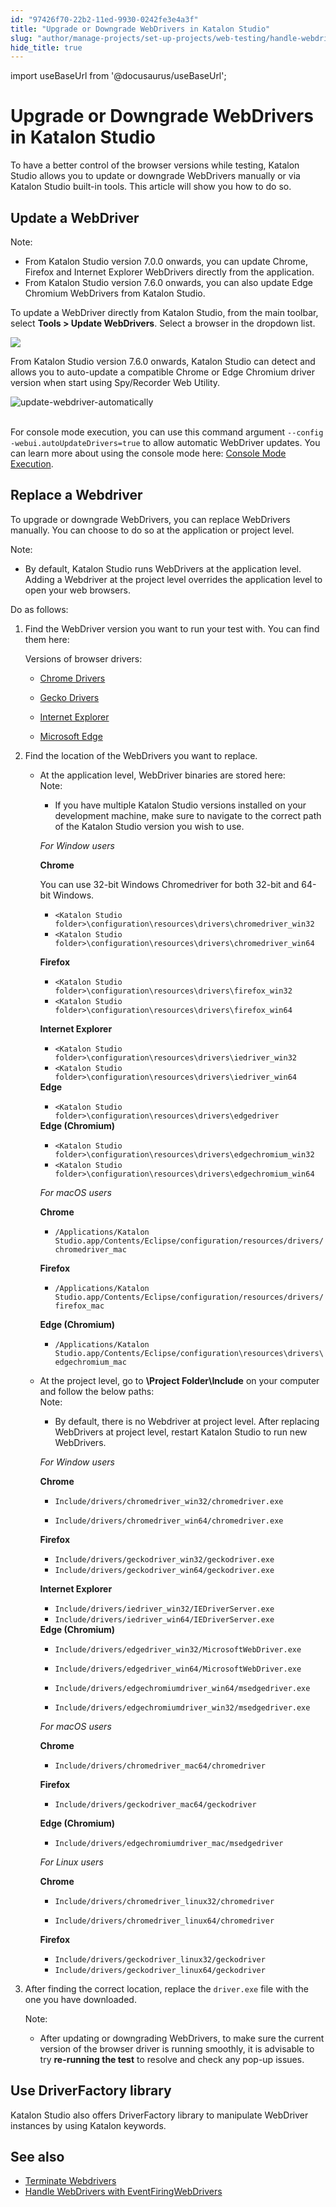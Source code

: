```yaml
---
id: "97426f70-22b2-11ed-9930-0242fe3e4a3f"
title: "Upgrade or Downgrade WebDrivers in Katalon Studio"
slug: "author/manage-projects/set-up-projects/web-testing/handle-webdrivers/upgrade-or-downgrade-webdrivers-in-katalon-studio"
hide_title: true
---
```

import useBaseUrl from '@docusaurus/useBaseUrl';


# <a id="id" class="anchor_top_offset"/><a id="ariaid-title1" class="anchor_top_offset"/>Upgrade or Downgrade WebDrivers in <span xmlns="http://www.w3.org/1999/xhtml" className="ph">Katalon Studio</span> 

<p xmlns="http://www.w3.org/1999/xhtml" className="p">To have a better control of the browser versions while testing, Katalon Studio allows you to update or downgrade WebDrivers manually or via Katalon Studio built-in tools. This article will show you how to do so.</p> 

## <a id="id_1" class="anchor_top_offset"/>Update a WebDriver

<div xmlns="http://www.w3.org/1999/xhtml" className="p"><div className="note note note_note"><span className="note__title">Note:</span> 
    <ul className="ul"><li className="li">From Katalon Studio version 7.0.0 onwards, you can update Chrome, Firefox and Internet Explorer WebDrivers directly from the application.</li><li className="li">From Katalon Studio version 7.6.0 onwards, you can also update Edge Chromium WebDrivers from Katalon Studio.</li></ul>
  </div>To update a WebDriver directly from Katalon Studio, from the main toolbar, select <strong className="ph b">Tools &gt; Update WebDrivers</strong>. Select a browser in the dropdown list.</div>
<p xmlns="http://www.w3.org/1999/xhtml" className="p">    <img className="image" width={300} src={useBaseUrl("/e60f6e20-2f30-11ed-9930-0242fe3e4a3f.png")} /></p> 
<p xmlns="http://www.w3.org/1999/xhtml" className="p">From Katalon Studio version 7.6.0 onwards, Katalon Studio can detect and allows you to auto-update a compatible Chrome or Edge Chromium driver version when start using Spy/Recorder Web Utility.</p> 
<p xmlns="http://www.w3.org/1999/xhtml" className="p"> <img className="image" src={useBaseUrl("https://github.com/katalon-studio/docs-images/raw/master/katalon-studio/docs/handle-webdrivers/KS-Auto-update-WebDriver.png")} width={500} alt="update-webdriver-automatically" /><br /><br /> </p> 
<p xmlns="http://www.w3.org/1999/xhtml" className="p">For console mode execution, you can use this command argument <code className="ph codeph">--config -webui.autoUpdateDrivers=true</code> to allow automatic WebDriver updates. You can learn more about using the console mode here: <a className="xref" href="/docs/execute/katalon-runtime-engine/command-line-syntax-in-katalon-runtime-engine">Console Mode Execution</a>.</p> 

## <a id="id_2" class="anchor_top_offset"/>Replace a Webdriver

<p xmlns="http://www.w3.org/1999/xhtml" className="p">To upgrade or downgrade WebDrivers, you can replace WebDrivers manually. You can choose to do so at the application or project level.</p> 
<div xmlns="http://www.w3.org/1999/xhtml" className="note note note_note"><span className="note__title">Note:</span> 
  <ul className="ul"><li className="li">
      <p className="p">By default, Katalon Studio runs WebDrivers at the application level. Adding a Webdriver at the project level overrides the application level to open your web browsers. </p>
    </li></ul>
</div>
<div xmlns="http://www.w3.org/1999/xhtml" className="p">Do as follows:<ol className="ol"><li className="li"><p className="p">Find the WebDriver version you want to run your test with. You can find them here:</p><div className="p">Versions of browser drivers:<ul className="ul"><li className="li">
            <p className="p"><a className="xref j-external-link" href="https://chromedriver.chromium.org/downloads" target="_blank">Chrome Drivers</a></p>
          </li><li className="li">
            <p className="p"><a className="xref j-external-link" href="https://firefox-source-docs.mozilla.org/testing/geckodriver/Support.html" target="_blank">Gecko Drivers</a></p>
          </li><li className="li">
            <p className="p"><a className="xref j-external-link" href="http://selenium-release.storage.googleapis.com/index.html" target="_blank">Internet Explorer</a></p>
          </li><li className="li">
            <p className="p"><a className="xref j-external-link" href="https://developer.microsoft.com/en-us/microsoft-edge/tools/webdriver/" target="_blank">Microsoft Edge</a></p>
          </li></ul></div></li><li className="li">
      <div className="p">Find the location of the WebDrivers you want to replace.<ul className="ul"><li className="li">At the application level, WebDriver binaries are stored here:<div className="note note note_note"><span className="note__title">Note:</span> 
              <ul className="ul"><li className="li">
                  <p className="p">If you have multiple Katalon Studio versions installed on your development machine, make sure to navigate to the correct path of the Katalon Studio version you wish to use.</p>
                </li></ul>
            </div><p className="p"><em className="ph i">For Window users</em></p><p className="p"> <strong className="ph b">Chrome</strong>
            </p><div className="p">You can use 32-bit Windows Chromedriver for both 32-bit and 64-bit Windows.<ul className="ul"><li className="li"><code className="ph codeph">&lt;Katalon Studio folder&gt;\configuration\resources\drivers\chromedriver_win32</code>
                </li><li className="li"> <code className="ph codeph">&lt;Katalon Studio folder&gt;\configuration\resources\drivers\chromedriver_win64</code>
                </li></ul></div><p className="p"> <strong className="ph b">Firefox</strong>
            </p><ul className="ul"><li className="li"> <code className="ph codeph">&lt;Katalon Studio folder&gt;\configuration\resources\drivers\firefox_win32</code>
              </li><li className="li"> <code className="ph codeph">&lt;Katalon Studio folder&gt;\configuration\resources\drivers\firefox_win64</code>
              </li></ul><p className="p"> <strong className="ph b">Internet Explorer</strong>
            </p><ul className="ul"><li className="li"> <code className="ph codeph">&lt;Katalon Studio folder&gt;\configuration\resources\drivers\iedriver_win32</code>
              </li><li className="li"> <code className="ph codeph">&lt;Katalon Studio folder&gt;\configuration\resources\drivers\iedriver_win64</code>
              </li></ul><div className="p"> <strong className="ph b">Edge</strong>
              <ul className="ul"><li className="li"> <code className="ph codeph">&lt;Katalon Studio folder&gt;\configuration\resources\drivers\edgedriver</code>
                </li></ul>
            </div><div className="p"> <strong className="ph b">Edge (Chromium)</strong>
              <ul className="ul"><li className="li"> <code className="ph codeph">&lt;Katalon Studio folder&gt;\configuration\resources\drivers\edgechromium_win32</code>
                </li><li className="li"> <code className="ph codeph">&lt;Katalon Studio folder&gt;\configuration\resources\drivers\edgechromium_win64</code>
                </li></ul>
            </div><p className="p"><em className="ph i">For macOS users</em></p><div className="p"> <strong className="ph b">Chrome</strong>
              <ul className="ul"><li className="li"> <code className="ph codeph">/Applications/Katalon Studio.app/Contents/Eclipse/configuration/resources/drivers/chromedriver_mac</code>
                </li></ul>
            </div><p className="p"> <strong className="ph b">Firefox</strong>
            </p><ul className="ul"><li className="li"> <code className="ph codeph">/Applications/Katalon Studio.app/Contents/Eclipse/configuration/resources/drivers/firefox_mac</code>
              </li></ul><p className="p"> <strong className="ph b">Edge (Chromium)</strong>
            </p><ul className="ul"><li className="li"> <code className="ph codeph">/Applications/Katalon Studio.app/Contents/Eclipse/configuration\resources\drivers\edgechromium_mac</code>
              </li></ul></li></ul><ul className="ul"><li className="li">At the project level, go to <strong className="ph b">\Project Folder\Include</strong> on your computer and follow the below paths:<div className="note note note_note"><span className="note__title">Note:</span> 
              <ul className="ul"><li className="li">
                  <p className="p">By default, there is no Webdriver at project level. After replacing WebDrivers at project level, restart Katalon Studio to run new WebDrivers.</p>
                </li></ul>
            </div><p className="p"><em className="ph i">For Window users</em></p><div className="p"> <strong className="ph b">Chrome</strong>
              <ul className="ul"><li className="li">
                  <p className="p"><code className="ph codeph">Include/drivers/chromedriver_win32/chromedriver.exe</code>
                  </p>
                </li><li className="li">
                  <p className="p"><code className="ph codeph">Include/drivers/chromedriver_win64/chromedriver.exe</code>
                  </p>
                </li></ul>
            </div><div className="p"> <strong className="ph b">Firefox</strong>
              <ul className="ul"><li className="li"> <code className="ph codeph">Include/drivers/geckodriver_win32/geckodriver.exe</code>
                </li><li className="li"> <code className="ph codeph">Include/drivers/geckodriver_win64/geckodriver.exe</code>
                </li></ul>
            </div><p className="p"> <strong className="ph b">Internet Explorer</strong>
            </p><ul className="ul"><li className="li"> <code className="ph codeph">Include/drivers/iedriver_win32/IEDriverServer.exe</code>
              </li><li className="li"> <code className="ph codeph">Include/drivers/iedriver_win64/IEDriverServer.exe</code>
              </li></ul><div className="p"> <strong className="ph b">Edge (Chromium)</strong>
              <ul className="ul"><li className="li">
                  <p className="p"><code className="ph codeph">Include/drivers/edgedriver_win32/MicrosoftWebDriver.exe</code></p>
                </li><li className="li">
                  <p className="p"><code className="ph codeph">Include/drivers/edgedriver_win64/MicrosoftWebDriver.exe</code>
                  </p>
                </li><li className="li">
                  <p className="p"><code className="ph codeph">Include/drivers/edgechromiumdriver_win64/msedgedriver.exe</code></p>
                </li><li className="li">
                  <p className="p"><code className="ph codeph">Include/drivers/edgechromiumdriver_win32/msedgedriver.exe</code>
                  </p>
                </li></ul>
            </div><p className="p"><em className="ph i">For macOS users</em></p><div className="p"> <strong className="ph b">Chrome</strong>
              <ul className="ul"><li className="li">
                  <p className="p"><code className="ph codeph">Include/drivers/chromedriver_mac64/chromedriver</code>
                  </p>
                </li></ul>
            </div><div className="p"> <strong className="ph b">Firefox</strong>
              <ul className="ul"><li className="li">
                  <p className="p"><code className="ph codeph">Include/drivers/geckodriver_mac64/geckodriver</code>
                  </p>
                </li></ul>
            </div><p className="p"> <strong className="ph b">Edge (Chromium)</strong>
            </p><ul className="ul"><li className="li"><code className="ph codeph">Include/drivers/edgechromiumdriver_mac/msedgedriver</code>
              </li></ul><p className="p"><em className="ph i">For Linux users</em></p><div className="p"> <strong className="ph b">Chrome</strong>
              <ul className="ul"><li className="li">
                  <p className="p"><code className="ph codeph">Include/drivers/chromedriver_linux32/chromedriver</code></p>
                </li><li className="li">
                  <p className="p"> <code className="ph codeph">Include/drivers/chromedriver_linux64/chromedriver </code>
                  </p>
                </li></ul>
            </div><div className="p"> <strong className="ph b">Firefox</strong>
              <ul className="ul"><li className="li"> <code className="ph codeph">Include/drivers/geckodriver_linux32/geckodriver</code>
                </li><li className="li"> <code className="ph codeph">Include/drivers/geckodriver_linux64/geckodriver</code>
                </li></ul>
            </div></li></ul></div>
    </li><li className="li"><p className="p">After finding the correct location, replace the <code className="ph codeph">driver.exe</code> file with the one you have downloaded.
      </p><div className="note note note_note"><span className="note__title">Note:</span> 
        <ul className="ul"><li className="li"><p className="p">After updating or downgrading WebDrivers, to make sure the current version of the browser driver is running smoothly, it is advisable to try <strong className="ph b">re-running the test</strong> to resolve and check any pop-up issues.</p></li></ul></div></li></ol></div>

## <a id="concept-4485" class="anchor_top_offset"/>Use DriverFactory library

<p xmlns="http://www.w3.org/1999/xhtml" className="p">Katalon Studio also offers DriverFactory library to manipulate WebDriver instances by using Katalon keywords.</p> 
    

## <a id="id_4" class="anchor_top_offset"/>See also

    
      
<ul xmlns="http://www.w3.org/1999/xhtml" className="ul">   <li className="li">     <a className="xref" href="/docs/author/manage-projects/set-up-projects/web-testing/handle-webdrivers/terminate-webdrivers-in-katalon-studio">Terminate       Webdrivers</a>   </li>   <li className="li">     <a className="xref" href="/docs/author/manage-projects/set-up-projects/web-testing/handle-webdrivers/handle-webdrivers-with-eventfiringwebdriver-in-katalon-studio">Handle       WebDrivers with EventFiringWebDrivers</a>   </li> </ul> 
    
  
